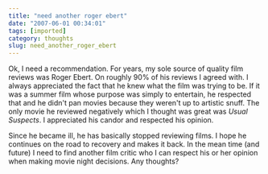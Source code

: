 ```yaml
---
title: "need another roger ebert"
date: "2007-06-01 00:34:01"
tags: [imported]
category: thoughts
slug: need_another_roger_ebert
---
```


Ok, I need a recommendation. For years, my sole source of quality film reviews
was Roger Ebert. On roughly 90% of his reviews I agreed with. I always
appreciated the fact that he knew what the film was trying to be. If it was a
summer film whose purpose was simply to entertain, he respected that and he
didn't pan movies because they weren't up to artistic snuff. The only movie he
reviewed negatively which I thought was great was <em>Usual Suspects</em>. I
appreciated his candor and respected his opinion.

Since he became ill, he has basically stopped reviewing films. I hope he
continues on the road to recovery and makes it back. In the mean time (and
future) I need to find another film critic who I can respect his or her opinion
when making movie night decisions. Any thoughts?
